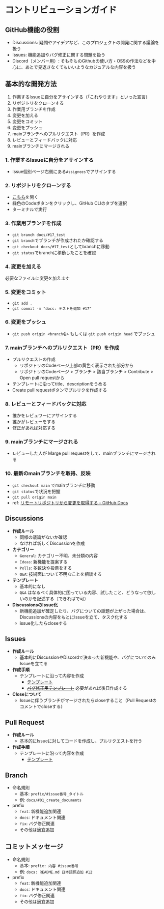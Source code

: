 # コントリビューションガイド

## GitHub機能の役割

- Discussions: 疑問やアイデアなど、このプロジェクトの開発に関する議論を扱う
- Issues: 機能追加やバグ修正に関する問題を扱う
- Discord（メンバー用）: そもそものGithubの使い方・OSSの作法などを中心に、あとで見返さなくてもいいようなカジュアルな内容を扱う


## 基本的な開発方法

1. 作業するIssueに自分をアサインする（「これやります」といった宣言）
1. リポジトリをクローンする
1. 作業用ブランチを作成
1. 変更を加える
1. 変更をコミット
1. 変更をプッシュ
1. mainブランチへのプルリクエスト（PR）を作成
1. レビューとフィードバックに対応
1. mainブランチにマージされる


### 1. 作業するIssueに自分をアサインする

- Issue個別ページ右側にある`Assignees`でアサインする

### 2. リポジトリをクローンする

- [こちら](https://github.com/first-contributions-ja/first-contributions-ja)を開く
- 緑色のCodeボタンをクリックし、GitHub CLIのタブを選択
- ターミナルで実行

### 3. 作業用ブランチを作成

- `git branch docs/#17_test`
- `git branch`でブランチが作成されたか確認する
- `git checkout docs/#17_test`としてbranchに移動
- `git status`でbranchに移動したことを確認

### 4. 変更を加える

必要なファイルに変更を加えます

### 5. 変更をコミット

- `git add .`
- `git commit -m "docs: テストを追加 #17"`

### 6. 変更をプッシュ

- `git push origin <branch名>` もしくは `git push origin head` でプッシュ

### 7. mainブランチへのプルリクエスト（PR）を作成
- プルリクエストの作成
  - リポジトリのCodeページ上部の黄色く表示された部分から
  - リポジトリのCodeページ > ブランチ > 該当ブランチ > Contribute > Open pull requestから
- テンプレートに沿ってtitle、descriptionをうめる
- Create pull requestボタンでプルリクを作成する

### 8. レビューとフィードバックに対応

- 誰かをレビュワーにアサインする
- 誰かがレビューをする
- 修正があれば対応する

### 9. mainブランチにマージされる

- レビューした人が Marge pull requestをして、mainブランチにマージされる

### 10. 最新のmainブランチを取得、反映

- `git checkout main` でmainブランチに移動
- `git status`で状況を把握
- `git pull origin main`
- ref: [リモートリポジトリから変更を取得する - GitHub Docs](https://docs.github.com/ja/get-started/using-git/getting-changes-from-a-remote-repository)

## Discussions

- **作成ルール**
  - 同様の議論がないか確認
  - なければ新しくDiscussionを作成
- **カテゴリー**
  - `General`: カテゴリー不明、未分類の内容
  - `Ideas`: 新機能を提案する
  - `Polls`: 多数決や投票をする
  - `Q&A`: 技術面について不明なことを相談する
- **テンプレート**
  - 基本的になし
  - `Q&A` はなるべく具体的に困っている内容、試したこと、どうなって欲しいのかを記述する（できればで可）
- **DiscussionsのIssue化**
  - 新機能追加が確定したり、バグについての話題が上がった場合は、Discussionsの内容をもとにIssueを立て、タスク化する
  - issue化したらcloseする


## Issues

- **作成ルール**
  - 基本的にDiscussionやDiscordで決まった新機能や、バグについてのみIssueを立てる
- **作成手順**
  - テンプレートに沿って内容を作成
    - [テンプレート](https://github.com/first-contributions-ja/first-contributions-ja.github.io/blob/main/.github/ISSUE_TEMPLATE/%E3%82%A4%E3%82%B7%E3%83%A5%E3%83%BC%E3%83%86%E3%83%B3%E3%83%97%E3%83%AC%E3%83%BC%E3%83%88.md?plain=1)
    - ~~[バグ修正用テンプレート]()~~ 必要があれば後日作成する
- **Closeについて**
  - Issueに伴うブランチがマージされたらcloseすること（Pull Requestのコメントでcloseする）


## Pull Request
- **作成ルール**
  - 基本的にIssueに対してコードを作成し、プルリクエストを行う
- **作成手順**
  - テンプレートに沿って内容を作成
    - [テンプレート](https://github.com/first-contributions-ja/first-contributions-ja.github.io/blob/main/.github/PULL_REQUEST_TEMPLATE%20/pr.md?plain=1)


## Branch

- 命名規則
  - 基本: `prefix/#issue番号_タイトル`
  - 例: `docs/#01_create_documents`
- prefix
  - `feat`: 新機能追加関連
  - `docs`: ドキュメント関連
  - `fix`: バグ修正関連
  - その他は適宜追加


## コミットメッセージ

- 命名規則
  - 基本: `prefix: 内容 #issue番号`
  - 例: `docs: README.md 日本語訳追加 #12`
- prefix
  - `feat`: 新機能追加関連
  - `docs`: ドキュメント関連
  - `fix`: バグ修正関連
  - その他は適宜追加